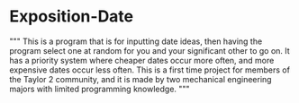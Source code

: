 # Exposition-Date
"""
This is a program that is for inputting date ideas, then having the program select one at random for you
and your significant other to go on. It has a priority system where cheaper dates occur more often, and
more expensive dates occur less often. This is a first time project for members of the Taylor 2 community,
and it is made by two mechanical engineering majors with limited programming knowledge.
"""
